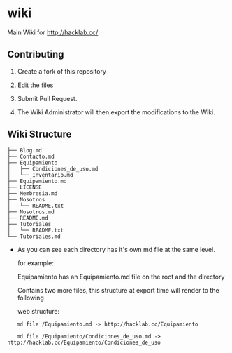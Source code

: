 # wiki
Main Wiki for http://hacklab.cc/

## Contributing

1.  Create a fork of this repository

2.  Edit the files

3.  Submit Pull Request.
   
4. The Wiki Administrator will then export the modifications to the Wiki.


## Wiki Structure


```
├── Blog.md
├── Contacto.md
├── Equipamiento
│   ├── Condiciones_de_uso.md
│   └── Inventario.md
├── Equipamiento.md
├── LICENSE
├── Membresia.md
├── Nosotros
│   └── README.txt
├── Nosotros.md
├── README.md
├── Tutoriales
│   └── README.txt
└── Tutoriales.md
```

*  As you can see each directory has it's own md file at the same level.
   
   for example:
 
   Equipamiento has an Equipamiento.md file on the root and the directory 
   
   Contains two more files, this structure at export time will render to the following

   web structure:

```
   md file /Equipamiento.md -> http://hacklab.cc/Equipamiento

   md file /Equipamiento/Condiciones_de_uso.md -> http://hacklab.cc/Equipamiento/Condiciones_de_uso

```


